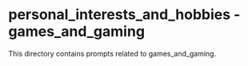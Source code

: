 # personal_interests_and_hobbies - games_and_gaming

This directory contains prompts related to games_and_gaming.